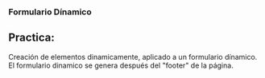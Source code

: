 ### Formulario Dínamico
## Practica: 
Creación de elementos dinamicamente, aplicado a un formulario dínamico.
El formulario dinamico se genera después del "footer" de la página.
